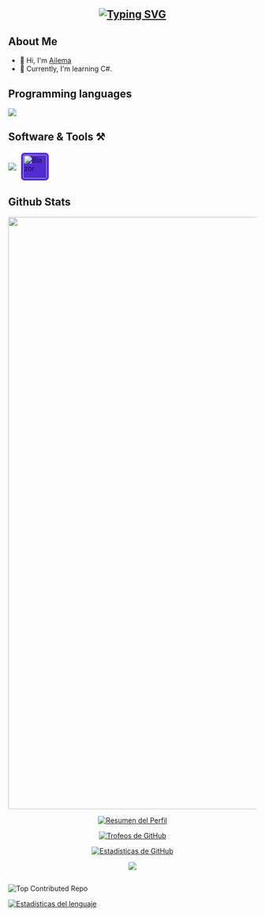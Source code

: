 <h2 align=center><a href="https://git.io/typing-svg"><img src="https://readme-typing-svg.demolab.com?font=Fira+Code&pause=1000&random=false&width=435&lines=Computer+Science+Student;Always%20learning%20new%20things" alt="Typing SVG" /></a></h2>

## About Me
<ul>
  <li>👋 Hi, I'm <a href="Edo-06">Ailema</a></li>
  <li>🌱 Currently, I'm learning C#.</li>
</ul>

## 



## Programming languages 
<img src="https://skillicons.dev/icons?i=cs,cpp,py,js,html,css,latex&perline=14" />



## Software & Tools ⚒️
<div style="display: flex; flex-wrap: wrap; gap: 8px; align-items: center">
  <img src="https://skillicons.dev/icons?i=github,git,vscode,visualstudio,unity,windows,dotnet&perline=14" />
  <img src="https://cdn.jsdelivr.net/gh/devicons/devicon/icons/blazor/blazor-original.svg" width="48" height="48" style="border-radius: 12%; margin: 2px; background: #512BD4; padding: 4px" alt="Blazor" />
</div>

## Github Stats

<div align = "center" >
<img width="1200" height="auto" src="https://streak-stats.demolab.com?user=Edo-06&theme=radical&hide_border=false&border_radius=5&card_width=1200">

[![Resumen del Perfil](https://github-profile-summary-cards.vercel.app/api/cards/profile-details?username=Edo-06&theme=radical)](https://github.com/Edo-06)


[![Trofeos de GitHub](https://github-profile-trophy.vercel.app/?username=Edo-06&theme=radical&row=1&column=5&hide=no-frame,stars)](https://github.com/Edo-06)

<!-- [![committers.top badge](https://user-badge.committers.top/cuba/Edo-06.svg)](https://user-badge.committers.top/cuba/Edo-06) -->
[![Estadísticas de GitHub](https://github-readme-stats.vercel.app/api?username=Edo-06&show_icons=true&theme=radical)](https://github.com/Edo-06)

 [![](https://visitcount.itsvg.in/api?id=Edo-06&icon=0&color=11)](https://visitcount.itsvg.in)
</div>

##
![Top Contributed Repo](https://github-contributor-stats.vercel.app/api?username=Edo-06&limit=5&theme=radical&combine_all_yearly_contributions=true)
<!-- [![Estadísticas de GitHub](https://github-readme-stats.vercel.app/api?username=Edo-06&show_icons=true&theme=radical)](https://github.com/Edo-06) -->

[![Estadísticas del lenguaje](https://github-readme-stats.vercel.app/api/top-langs/?username=Edo-06&theme=radical&layout=compact)](https://github.com/anuraghazra/github-readme-stats)
<!--[![Estadísticas del lenguaje](https://github-readme-stats.vercel.app/api/top-langs/?username=Edo-06&theme=radical&size_weight=0&count_weight)](https://github.com/anuraghazra/github-readme-stats)  -->
<!-- Proudly created with GPRM ( https://gprm.itsvg.in ) -->
